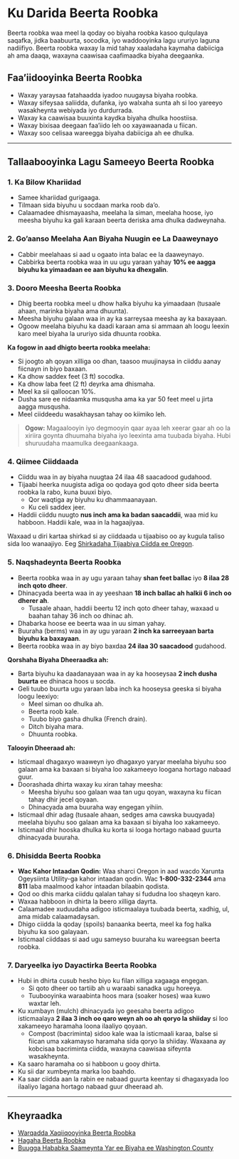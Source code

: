 # Ku Darida Beerta Roobka

Beerta roobka waa meel la qoday oo biyaha roobka kasoo qulqulaya saqafka, jidka baabuurta, socodka, iyo waddooyinka lagu ururiyo laguna nadiifiyo. Beerta roobka waxay la mid tahay xaaladaha kaymaha dabiiciga ah ama daaqa, waxayna caawisaa caafimaadka biyaha deegaanka.

## Faa’iidooyinka Beerta Roobka

- Waxay yaraysaa fatahaadda iyadoo nuugaysa biyaha roobka.
- Waxay sifeysaa saliidda, dufanka, iyo walxaha sunta ah si loo yareeyo wasakheynta webiyada iyo durdurrada.
- Waxay ka caawisaa buuxinta kaydka biyaha dhulka hoostiisa.
- Waxay bixisaa deegaan faa’iido leh oo xayawaanada u fiican.
- Waxay soo celisaa wareegga biyaha dabiiciga ah ee dhulka.

---

## Tallaabooyinka Lagu Sameeyo Beerta Roobka

### 1. Ka Bilow Khariidad

- Samee khariidad gurigaaga.
- Tilmaan sida biyuhu u socdaan marka roob da’o.
- Calaamadee dhismayaasha, meelaha la siman, meelaha hoose, iyo meesha biyuhu ka gali karaan beerta deriska ama dhulka dadweynaha.

### 2. Go’aanso Meelaha Aan Biyaha Nuugin ee La Daaweynayo

- Cabbir meelahaas si aad u ogaato inta balac ee la daaweynayo.
- Cabbirka beerta roobka waa in uu ugu yaraan yahay **10% ee aagga biyuhu ka yimaadaan ee aan biyuhu ka dhexgalin**.

### 3. Dooro Meesha Beerta Roobka

- Dhig beerta roobka meel u dhow halka biyuhu ka yimaadaan (tusaale ahaan, marinka biyaha ama dhuunta).
- Meesha biyuhu galaan waa in ay ka sarreysaa meesha ay ka baxayaan.
- Ogoow meelaha biyuhu ka daadi karaan ama si ammaan ah loogu leexin karo meel biyaha la ururiyo sida dhuunta roobka.

**Ka fogow in aad dhigto beerta roobka meelaha:**

- Si joogto ah qoyan xilliga oo dhan, taasoo muujinaysa in ciiddu aanay fiicnayn in biyo baxaan.
- Ka dhow saddex feet (3 ft) socodka.
- Ka dhow laba feet (2 ft) deyrka ama dhismaha.
- Meel ka sii qalloocan 10%.
- Dusha sare ee nidaamka musqusha ama ka yar 50 feet meel u jirta aagga musqusha.
- Meel ciiddeedu wasakhaysan tahay oo kiimiko leh.

> **Ogow:** Magaalooyin iyo degmooyin qaar ayaa leh xeerar gaar ah oo la xiriira goynta dhuumaha biyaha iyo leexinta ama tuubada biyaha. Hubi shuruudaha maamulka deegaankaaga.

### 4. Qiimee Ciiddaada

- Ciiddu waa in ay biyaha nuugtaa 24 ilaa 48 saacadood gudahood.
- Tijaabi heerka nuugista adiga oo qodaya god qoto dheer sida beerta roobka la rabo, kuna buuxi biyo.
  - Qor waqtiga ay biyuhu ku dhammaanayaan.
  - Ku celi saddex jeer.
- Haddii ciiddu nuugto **nus inch ama ka badan saacaddii**, waa mid ku habboon. Haddii kale, waa in la hagaajiyaa.

Waxaad u diri kartaa shirkad si ay ciiddaada u tijaabiso oo ay kugula taliso sida loo wanaajiyo. Eeg [Shirkadaha Tijaabiya Ciidda ee Oregon](https://catalog.extension.oregonstate.edu/sites/catalog/files/project/pdf/em8677.pdf).

### 5. Naqshadeynta Beerta Roobka

- Beerta roobka waa in ay ugu yaraan tahay **shan feet ballac** iyo **8 ilaa 28 inch qoto dheer**.
- Dhinacyada beerta waa in ay yeeshaan **18 inch ballac ah halkii 6 inch oo dherer ah**.
  - Tusaale ahaan, haddii beertu 12 inch qoto dheer tahay, waxaad u baahan tahay 36 inch oo dhinac ah.
- Dhabarka hoose ee beerta waa in uu siman yahay.
- Buuraha (berms) waa in ay ugu yaraan **2 inch ka sarreeyaan barta biyuhu ka baxayaan**.
- Beerta roobka waa in ay biyo baxdaa **24 ilaa 30 saacadood** gudahood.

**Qorshaha Biyaha Dheeraadka ah:**

- Barta biyuhu ka daadanayaan waa in ay ka hooseysaa **2 inch dusha buurta** ee dhinaca hoos u socda.
- Geli tuubo buurta ugu yaraan laba inch ka hooseysa geeska si biyaha loogu leexiyo:
  - Meel siman oo dhulka ah.
  - Beerta roob kale.
  - Tuubo biyo gasha dhulka (French drain).
  - Ditch biyaha mara.
  - Dhuunta roobka.

**Talooyin Dheeraad ah:**

- Isticmaal dhagaxyo waaweyn iyo dhagaxyo yaryar meelaha biyuhu soo galaan ama ka baxaan si biyaha loo xakameeyo loogana hortago nabaad guur.
- Doorashada dhirta waxay ku xiran tahay meesha:
  - Meesha biyuhu soo galaan waa tan ugu qoyan, waxayna ku fiican tahay dhir jecel qoyaan.
  - Dhinacyada ama buuraha way engegan yihiin.
- Isticmaal dhir adag (tusaale ahaan, sedges ama cawska buuqyada) meelaha biyuhu soo galaan ama ka baxaan si biyaha loo xakameeyo.
- Isticmaal dhir hooska dhulka ku korta si looga hortago nabaad guurta dhinacyada buuraha.

### 6. Dhisidda Beerta Roobka

- **Wac Kahor Intaadan Qodin:** Waa sharci Oregon in aad wacdo Xarunta Ogeysiinta Utility-ga kahor intaadan qodin. Wac **1-800-332-2344** ama **811** laba maalmood kahor intaadan bilaabin qodista.
- Qod oo dhis marka ciiddu qalalan tahay si fududna loo shaqeyn karo.
- Waxaa habboon in dhirta la beero xilliga dayrta.
- Calaamadee xuduudaha adigoo isticmaalaya tuubada beerta, xadhig, ul, ama midab calaamadaysan.
- Dhigo ciidda la qoday (spoils) banaanka beerta, meel ka fog halka biyuhu ka soo galayaan.
- Isticmaal ciiddaas si aad ugu sameyso buuraha ku wareegsan beerta roobka.

### 7. Daryeelka iyo Dayactirka Beerta Roobka

- Hubi in dhirta cusub hesho biyo ku filan xilliga xagaaga engegan.
  - Si qoto dheer oo tartiib ah u waraabi sanadka ugu horeeya.
  - Tuubooyinka waraabinta hoos mara (soaker hoses) waa kuwo waxtar leh.
- Ku xumbayn (mulch) dhinacyada iyo geesaha beerta adigoo isticmaalaya **2 ilaa 3 inch oo qaro weyn ah oo ah qoryo la shiiday** si loo xakameeyo haramaha loona ilaaliyo qoyaan.
  - Compost (bacriminta) sidoo kale waa la isticmaali karaa, balse si fiican uma xakamayso haramaha sida qoryo la shiiday. Waxaana ay kobcisaa bacriminta ciidda, waxayna caawisaa sifeynta wasakheynta.
- Ka saaro haramaha oo si habboon u gooy dhirta.
- Ku sii dar xumbeynta marka loo baahdo.
- Ka saar ciidda aan la rabin ee nabaad guurta keentay si dhagaxyada loo ilaaliyo lagana hortago nabaad guur dheeraad ah.

---

## Kheyraadka

- [Warqadda Xaqiiqooyinka Beerta Roobka](https://catalog.extension.oregonstate.edu/sites/catalog/files/project/pdf/em9207.pdf)
- [Hagaha Beerta Roobka](https://seagrant.oregonstate.edu/sgpubs/oregon-rain-garden-guide)
- [Buugga Hababka Saameynta Yar ee Biyaha ee Washington County](https://cleanwaterservices.org/development/dnc/lida/)
